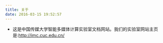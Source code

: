 ```yaml
---
title: 关于
date: 2016-03-15 19:52:57
---
```


- 这是中国传媒大学智能多媒体计算实验室文档网站。我们的实验室网站主页是:http://imc.cuc.edu.cn/